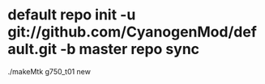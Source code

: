 default
repo init -u git://github.com/CyanogenMod/default.git -b master
repo sync
=======
./makeMtk g750_t01 new
